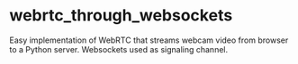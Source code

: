 # webrtc_through_websockets
Easy implementation of WebRTC that streams webcam video from browser to a Python server. Websockets used as signaling channel.
